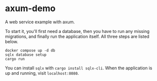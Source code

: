 # axum-demo

A web service example with axum.

To start it, you'll first need a database, then you have to run
any missing migrations, and finally run the application itself.
All three steps are listed below.

```shell
docker compose up -d db
sqlx database setup
cargo run
```

You can install `sqlx` with `cargo install sqlx-cli`.
When the application is up and running, visit `localhost:8080`.
